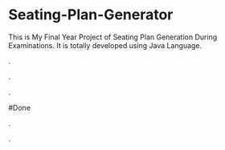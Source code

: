 # Seating-Plan-Generator

This is My Final Year Project of Seating Plan Generation During Examinations. It is totally developed using Java Language.












.





































.












































































































































































































.





















































#Done










































































































.




































































































































































































































































































































































































































































































.







































